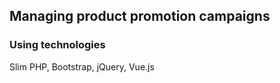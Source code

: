 ## Managing product promotion campaigns

### Using technologies 
 
Slim PHP, Bootstrap, jQuery, Vue.js
